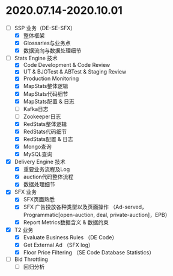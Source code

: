 # 2020.07.14-2020.10.01	
- [ ] SSP 业务（DE-SE-SFX）
	- [x] 整体框架
	- [x] Glossaries与业务点
	- [x] 数据流向与数据处理细节

- [ ] Stats Engine 技术
	- [x] Code Development & Code Review
	- [x] UT & BJOTest & ABTest & Staging Review
	- [x] Production Monitoring
	- [x] MapStats整体逻辑
	- [x] MapStats代码细节
	- [x] MapStats配置 & 日志
	- [ ] Kafka日志
	- [ ] Zookeeper日志
	- [x] RedStats整体逻辑
	- [x] RedStats代码细节
	- [x] RedStats配置 & 日志
	- [x] Mongo查询
	- [x] MySQL查询

- [x] Delivery Engine 技术
	- [x] 重要业务流程及Log
	- [x] auction代码整体流程
	- [x] 数据处理细节

- [x] SFX 业务
	- [x] SFX页面熟悉
	- [x] SFX 广告投放各种类型以及页面操作 （Ad-served，Programmatic[open-auction, deal, private-auction]，EPB）
	- [x] Report Metrics数据含义 & 数据约束

- [x] T2 业务
	- [x] Evaluate Business Rules （DE Code）
	- [x] Get External Ad （SFX log）
	- [x] Floor Price Filtering （SE Code Database Statistics）

- [ ] Bid Throttling
	- [ ] 回归分析